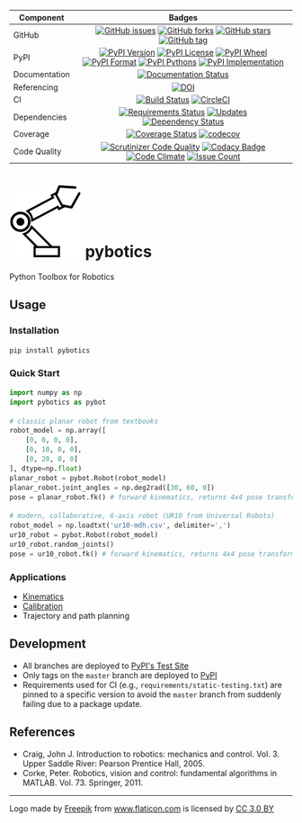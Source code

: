 |Component|Badges|
|---|:---:|
|GitHub|[![GitHub issues](https://img.shields.io/github/issues/nnadeau/pybotics.svg)](https://github.com/nnadeau/pybotics/issues) [![GitHub forks](https://img.shields.io/github/forks/nnadeau/pybotics.svg)](https://github.com/nnadeau/pybotics/network) [![GitHub stars](https://img.shields.io/github/stars/nnadeau/pybotics.svg)](https://github.com/nnadeau/pybotics/stargazers) [![GitHub tag](https://img.shields.io/github/tag/nnadeau/pybotics.svg?maxAge=2592000?style=flat-square)](https://github.com/nnadeau/pybotics/releases)|
|PyPI|[![PyPI Version](https://img.shields.io/pypi/v/pybotics.svg)](https://pypi.python.org/pypi/pybotics) [![PyPI License](https://img.shields.io/pypi/l/pybotics.svg)](https://pypi.python.org/pypi/pybotics) [![PyPI Wheel](https://img.shields.io/pypi/wheel/pybotics.svg)](https://pypi.python.org/pypi/pybotics) [![PyPI Format](https://img.shields.io/pypi/format/pybotics.svg)](https://pypi.python.org/pypi/pybotics) [![PyPI Pythons](https://img.shields.io/pypi/pyversions/pybotics.svg)](https://pypi.python.org/pypi/pybotics) [![PyPI Implementation](https://img.shields.io/pypi/implementation/pybotics.svg)](https://pypi.python.org/pypi/pybotics)|
|Documentation|[![Documentation Status](https://readthedocs.org/projects/pybotics/badge/?version=latest)](http://pybotics.readthedocs.io/en/latest/?badge=latest)|
|Referencing|[![DOI](https://zenodo.org/badge/66797360.svg)](https://zenodo.org/badge/latestdoi/66797360)|
|CI|[![Build Status](https://travis-ci.org/nnadeau/pybotics.svg?branch=master)](https://travis-ci.org/nnadeau/pybotics) [![CircleCI](https://circleci.com/gh/nnadeau/pybotics/tree/master.svg?style=svg)](https://circleci.com/gh/nnadeau/pybotics/tree/master)|
|Dependencies|[![Requirements Status](https://requires.io/github/nnadeau/pybotics/requirements.svg?branch=big-refactor)](https://requires.io/github/nnadeau/pybotics/requirements/?branch=big-refactor) [![Updates](https://pyup.io/repos/github/nnadeau/pybotics/shield.svg)](https://pyup.io/repos/github/nnadeau/pybotics/) [![Dependency Status](https://dependencyci.com/github/nnadeau/pybotics/badge)](https://dependencyci.com/github/nnadeau/pybotics)|
|Coverage|[![Coverage Status](https://coveralls.io/repos/github/nnadeau/pybotics/badge.svg?branch=master)](https://coveralls.io/github/nnadeau/pybotics?branch=master) [![codecov](https://codecov.io/gh/nnadeau/pybotics/branch/master/graph/badge.svg)](https://codecov.io/gh/nnadeau/pybotics)|
|Code Quality|[![Scrutinizer Code Quality](https://scrutinizer-ci.com/g/nnadeau/pybotics/badges/quality-score.png?b=master)](https://scrutinizer-ci.com/g/nnadeau/pybotics/?branch=master) [![Codacy Badge](https://api.codacy.com/project/badge/Grade/9d4f77b167874a049e97731181e2b53a)](https://www.codacy.com/app/nicholas-nadeau/pybotics?utm_source=github.com&amp;utm_medium=referral&amp;utm_content=nnadeau/pybotics&amp;utm_campaign=Badge_Grade) [![Code Climate](https://codeclimate.com/github/nnadeau/pybotics/badges/gpa.svg)](https://codeclimate.com/github/nnadeau/pybotics) [![Issue Count](https://codeclimate.com/github/nnadeau/pybotics/badges/issue_count.svg)](https://codeclimate.com/github/nnadeau/pybotics)|

# ![](media/robotic-arm.png) pybotics
Python Toolbox for Robotics

## Usage
### Installation
```
pip install pybotics
```

### Quick Start
```python
import numpy as np
import pybotics as pybot

# classic planar robot from textbooks
robot_model = np.array([
    [0, 0, 0, 0],
    [0, 10, 0, 0],
    [0, 20, 0, 0]
], dtype=np.float)
planar_robot = pybot.Robot(robot_model)
planar_robot.joint_angles = np.deg2rad([30, 60, 0])
pose = planar_robot.fk() # forward kinematics, returns 4x4 pose transform    

# modern, collaborative, 6-axis robot (UR10 from Universal Robots)
robot_model = np.loadtxt('ur10-mdh.csv', delimiter=',')
ur10_robot = pybot.Robot(robot_model)
ur10_robot.random_joints()
pose = ur10_robot.fk() # forward kinematics, returns 4x4 pose transform
```

### Applications
- [Kinematics](https://github.com/nnadeau/pybotics/blob/master/examples/example_kinematics.ipynb)
- [Calibration](https://github.com/nnadeau/pybotics/blob/master/examples/example_calibration.ipynb)
- Trajectory and path planning

## Development
- All branches are deployed to [PyPI's Test Site](https://testpypi.python.org/pypi/pybotics/)
- Only tags on the `master` branch are deployed to [PyPI](https://pypi.python.org/pypi/pybotics)
- Requirements used for CI (e.g., `requirements/static-testing.txt`) are pinned to a specific version to avoid the `master` branch from suddenly failing due to a package update.

## References
- Craig, John J. Introduction to robotics: mechanics and control. Vol. 3. Upper Saddle River: Pearson Prentice Hall, 2005.
- Corke, Peter. Robotics, vision and control: fundamental algorithms in MATLAB. Vol. 73. Springer, 2011.

---
<div>Logo made by <a href="http://www.freepik.com" title="Freepik">Freepik</a> from <a href="http://www.flaticon.com" title="Flaticon">www.flaticon.com</a> is licensed by <a href="http://creativecommons.org/licenses/by/3.0/" title="Creative Commons BY 3.0" target="_blank">CC 3.0 BY</a></div>
